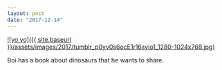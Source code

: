 ```yaml
---
layout: post
date: "2017-12-14"
---
```


[![yo yo]({{ site.baseurl }}/assets/images/2017/tumblr_p0yv0s6ocE1r16syio1_1280-1024x768.jpg)](https://mananamanana.com/ohpiglet/wp-content/uploads/2017/12/tumblr_p0yv0s6ocE1r16syio1_1280.jpg)

Boi has a book about dinosaurs that he wants to share.
